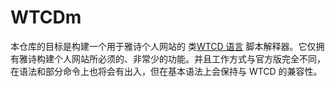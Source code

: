 # WTCDm

本仓库的目标是构建一个用于雅诗个人网站的 类[WTCD 语言](https://wt.tepis.me/#/chapter/META/WTCD/1.-%E6%A6%82%E8%BF%B0.html) 脚本解释器。它仅拥有雅诗构建个人网站所必须的、非常少的功能。并且工作方式与官方版完全不同，在语法和部分命令上也将会有出入，但在基本语法上会保持与 WTCD 的兼容性。